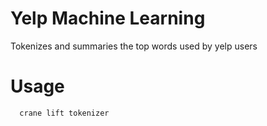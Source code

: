 # Yelp Machine Learning
Tokenizes and summaries the top words used by yelp users

# Usage
```sh
  crane lift tokenizer
```

